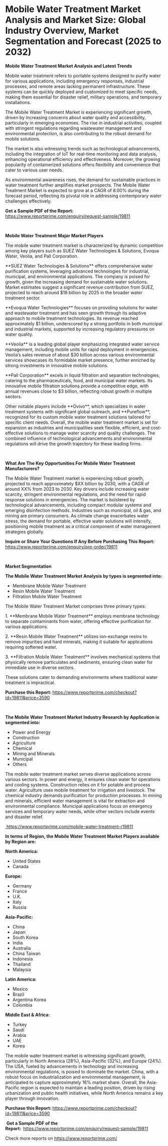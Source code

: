 <p><h1>Mobile Water Treatment Market Analysis and Market Size: Global Industry Overview, Market Segmentation and Forecast (2025 to 2032)</h1></p><p><strong>Mobile Water Treatment Market Analysis and Latest Trends</strong></p>
<p><p>Mobile water treatment refers to portable systems designed to purify water for various applications, including emergency responses, industrial processes, and remote areas lacking permanent infrastructure. These systems can be quickly deployed and customized to meet specific needs, making them essential for disaster relief, military operations, and temporary installations.</p><p>The Mobile Water Treatment Market is experiencing significant growth, driven by increasing concerns about water quality and accessibility, particularly in emerging economies. The rise in industrial activities, coupled with stringent regulations regarding wastewater management and environmental protection, is also contributing to the robust demand for mobile solutions. </p><p>The market is also witnessing trends such as technological advancements, including the integration of IoT for real-time monitoring and data analysis, enhancing operational efficiency and effectiveness. Moreover, the growing popularity of containerized solutions offers flexibility and convenience that cater to various user needs.</p><p>As environmental awareness rises, the demand for sustainable practices in water treatment further amplifies market prospects. The Mobile Water Treatment Market is expected to grow at a CAGR of 8.00% during the forecast period, reflecting its pivotal role in addressing contemporary water challenges effectively.</p></p>
<p><strong>Get a Sample PDF of the Report:&nbsp;</strong> <a href="https://www.reportprime.com/enquiry/request-sample/19811?utm_campaign=3220&utm_medium=2&utm_source=Github&utm_content=ia&utm_term=20032025&utm_id=mobile-water-treatment">https://www.reportprime.com/enquiry/request-sample/19811</a></p>
<p>&nbsp;</p>
<p><strong>Mobile Water Treatment Major Market Players</strong></p>
<p><p>The mobile water treatment market is characterized by dynamic competition among key players such as SUEZ Water Technologies & Solutions, Evoqua Water, Veolia, and Pall Corporation. </p><p>**SUEZ Water Technologies & Solutions** offers comprehensive water purification systems, leveraging advanced technologies for industrial, municipal, and environmental applications. The company is poised for growth, given the increasing demand for sustainable water solutions. Market estimates suggest a significant revenue contribution from SUEZ, projected to reach around $18 billion by 2025 in the broader water treatment sector.</p><p>**Evoqua Water Technologies** focuses on providing solutions for water and wastewater treatment and has seen growth through its adaptive approach to mobile treatment technologies. Its revenue reached approximately $1 billion, underscored by a strong portfolio in both municipal and industrial markets, supported by increasing regulatory pressures on water quality.</p><p>**Veolia** is a leading global player emphasizing integrated water service management, including mobile units for rapid deployment in emergencies. Veolia’s sales revenue of about $30 billion across various environmental services showcases its formidable market presence, further enriched by strong investments in innovative mobile solutions.</p><p>**Pall Corporation** excels in liquid filtration and separation technologies, catering to the pharmaceuticals, food, and municipal water markets. Its innovative mobile filtration solutions provide a competitive edge, with annual revenues close to $3 billion, reflecting robust growth in multiple sectors.</p><p>Other notable players include **Ovivo**, which specializes in water treatment systems with significant global outreach, and **Pureflow**, recognized for its custom mobile water treatment solutions tailored for specific client needs. Overall, the mobile water treatment market is set for expansion as industries and municipalities seek flexible, efficient, and cost-effective solutions to manage water scarcity and quality challenges. The combined influence of technological advancements and environmental regulations will drive the growth trajectory for these leading firms.</p></p>
<p>&nbsp;</p>
<p><strong>What Are The Key Opportunities For Mobile Water Treatment Manufacturers?</strong></p>
<p><p>The Mobile Water Treatment market is experiencing robust growth, projected to reach approximately $XX billion by 2030, with a CAGR of around XX% from 2023 to 2030. Key drivers include increasing water scarcity, stringent environmental regulations, and the need for rapid response solutions in emergencies. The market is bolstered by technological advancements, including compact modular systems and emerging disinfection methods. Industries such as municipal, oil & gas, and mining are primary consumers. As climate change exacerbates water stress, the demand for portable, effective water solutions will intensify, positioning mobile treatment as a critical component of water management strategies globally.</p></p>
<p><strong>Inquire or Share Your Questions If Any Before Purchasing This Report:</strong> <a href="https://www.reportprime.com/enquiry/pre-order/19811?utm_campaign=3220&utm_medium=2&utm_source=Github&utm_content=ia&utm_term=20032025&utm_id=mobile-water-treatment">https://www.reportprime.com/enquiry/pre-order/19811</a></p>
<p>&nbsp;</p>
<p><strong>Market Segmentation</strong></p>
<p><strong>The Mobile Water Treatment Market Analysis by types is segmented into:</strong></p>
<p><ul><li>Membrane Mobile Water Treatment</li><li>Resin Mobile Water Treatment</li><li>Filtration Mobile Water Treatment</li></ul></p>
<p><p>The Mobile Water Treatment Market comprises three primary types: </p><p>1. **Membrane Mobile Water Treatment** employs membrane technology to separate contaminants from water, offering effective purification for various applications. </p><p>2. **Resin Mobile Water Treatment** utilizes ion-exchange resins to remove impurities and hard minerals, making it suitable for applications requiring softened water. </p><p>3. **Filtration Mobile Water Treatment** involves mechanical systems that physically remove particulates and sediments, ensuring clean water for immediate use in diverse sectors. </p><p>These solutions cater to demanding environments where traditional water treatment is impractical.</p></p>
<p><strong>Purchase this Report:&nbsp;</strong><a href="https://www.reportprime.com/checkout?id=19811&price=3590&utm_campaign=3220&utm_medium=2&utm_source=Github&utm_content=ia&utm_term=20032025&utm_id=mobile-water-treatment">https://www.reportprime.com/checkout?id=19811&price=3590</a></p>
<p>&nbsp;</p>
<p><strong>The Mobile Water Treatment Market Industry Research by Application is segmented into:</strong></p>
<p><ul><li>Power and Energy</li><li>Construction</li><li>Agriculture</li><li>Chemical</li><li>Mining and Minerals</li><li>Municipal</li><li>Others</li></ul></p>
<p><p>The mobile water treatment market serves diverse applications across various sectors. In power and energy, it ensures clean water for operations and cooling systems. Construction relies on it for potable and process water. Agriculture uses mobile treatment for irrigation and livestock. The chemical industry demands purification for production processes. In mining and minerals, efficient water management is vital for extraction and environmental compliance. Municipal applications focus on emergency services and temporary water needs, while other sectors include events and disaster relief.</p></p>
<p><a href="https://www.reportprime.com/mobile-water-treatment-r19811?utm_campaign=3220&utm_medium=2&utm_source=Github&utm_content=ia&utm_term=20032025&utm_id=mobile-water-treatment">&nbsp;https://www.reportprime.com/mobile-water-treatment-r19811</a></p>
<p><strong>In terms of Region, the Mobile Water Treatment Market Players available by Region are:</strong></p>
<p>
    <p> <strong> North America: </strong>
        <ul>
            <li>United States</li>
            <li>Canada</li>
        </ul>
        </p> 
    <p> <strong> Europe: </strong>
        <ul>
            <li>Germany</li>
            <li>France</li>
            <li>U.K.</li>
            <li>Italy</li>
            <li>Russia</li>
        </ul>
        </p> 
    <p> <strong> Asia-Pacific: </strong>
        <ul>
            <li>China</li>
            <li>Japan</li>
            <li>South Korea</li>
            <li>India</li>
            <li>Australia</li>
            <li>China Taiwan</li>
            <li>Indonesia</li>
            <li>Thailand</li>
            <li>Malaysia</li>
        </ul>
        </p> 
    <p> <strong> Latin America: </strong>
        <ul>
            <li>Mexico</li>
            <li>Brazil</li>
            <li>Argentina Korea</li>
            <li>Colombia</li>
        </ul>
        </p> 
    <p> <strong> Middle East & Africa: </strong>
        <ul>
            <li>Turkey</li>
            <li>Saudi</li>
            <li>Arabia</li>
            <li>UAE</li>
            <li>Korea</li>
        </ul>
    </p>
    </p>
<p><p>The mobile water treatment market is witnessing significant growth, particularly in North America (28%), Asia-Pacific (32%), and Europe (24%). The USA, fueled by advancements in technology and increasing environmental regulations, is poised to dominate the market. China, with a robust focus on industrialization and environmental management, is anticipated to capture approximately 16% market share. Overall, the Asia-Pacific region is expected to maintain a leading position, driven by rising urbanization and public health initiatives, while North America remains a key player through innovation.</p></p>
<p><strong>Purchase this Report: </strong><a href="https://www.reportprime.com/checkout?id=19811&price=3590&utm_campaign=3220&utm_medium=2&utm_source=Github&utm_content=ia&utm_term=20032025&utm_id=mobile-water-treatment">https://www.reportprime.com/checkout?id=19811&price=3590</a></p>
<p>&nbsp;<strong>Get a Sample PDF of the Report:&nbsp;&nbsp;</strong><a href="https://www.reportprime.com/enquiry/request-sample/19811?utm_campaign=3220&utm_medium=2&utm_source=Github&utm_content=ia&utm_term=20032025&utm_id=mobile-water-treatment">https://www.reportprime.com/enquiry/request-sample/19811</a></p>
<p><strong></strong></p>
<p>Check more reports on <a href="https://www.reportprime.com/?utm_campaign=3220&utm_medium=2&utm_source=Github&utm_content=ia&utm_term=20032025&utm_id=mobile-water-treatment">https://www.reportprime.com/</a></p>